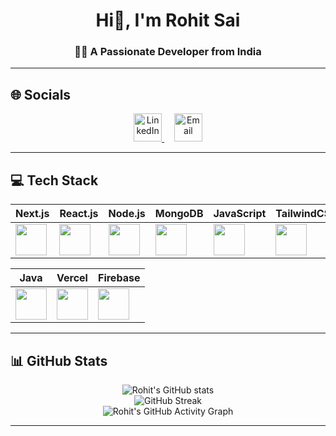 <div align="center">

# Hi👋, I'm Rohit Sai
### 👨‍💻 A Passionate Developer from India  

</div>

---

## 🌐 Socials  

<p align="center">
  <a href="https://www.linkedin.com/in/rohitsaimuppana/" target="_blank">
    <img src="https://skillicons.dev/icons?i=linkedin" width="45px" alt="LinkedIn"/>
  </a>
  &nbsp;&nbsp;&nbsp;
  <a href="mailto:rohitmuppana44@gmail.com" target="_blank">
    <img src="https://skillicons.dev/icons?i=gmail" width="45px" alt="Email"/>
  </a>
</p>

---

## 💻 Tech Stack  

| Next.js | React.js | Node.js | MongoDB | JavaScript | TailwindCSS | HTML5 | CSS3 | Express | NPM |
|---------|----------|---------|---------|------------|-------------|-------|------|---------|-----|
| <img src="https://skillicons.dev/icons?i=nextjs" width="50px"/> | <img src="https://skillicons.dev/icons?i=react" width="50px"/> | <img src="https://skillicons.dev/icons?i=nodejs" width="50px"/> | <img src="https://skillicons.dev/icons?i=mongodb" width="50px"/> | <img src="https://skillicons.dev/icons?i=javascript" width="50px"/> | <img src="https://skillicons.dev/icons?i=tailwind" width="50px"/> | <img src="https://skillicons.dev/icons?i=html" width="50px"/> | <img src="https://skillicons.dev/icons?i=css" width="50px"/> | <img src="https://skillicons.dev/icons?i=express" width="50px"/> | <img src="https://skillicons.dev/icons?i=npm" width="50px"/> |

| Java | Vercel | Firebase |
|------|--------|----------|
| <img src="https://skillicons.dev/icons?i=java" width="50px"/> | <img src="https://skillicons.dev/icons?i=vercel" width="50px"/> | <img src="https://skillicons.dev/icons?i=firebase" width="50px"/> |

---

## 📊 GitHub Stats  

<div align="center">

![Rohit's GitHub stats](https://github-readme-stats.vercel.app/api?username=rohitgnangit&show_icons=true&theme=radical)  
![GitHub Streak](https://streak-stats.demolab.com?user=rohitgnangit&theme=radical)  
![Rohit's GitHub Activity Graph](https://github-readme-activity-graph.vercel.app/graph?username=rohitgnangit&theme=github-compact)

</div>

---
